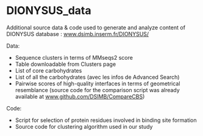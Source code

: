 # DIONYSUS_data

Additional source data & code used to generate and analyze content of DIONYSUS database : www.dsimb.inserm.fr/DIONYSUS/

Data:
* Sequence clusters in terms of MMseqs2 score
* Table downloadable from Clusters page
* List of core carbohydrates 
* List of all the carbohydrates (avec les infos de Advanced Search)
* Pairwise scores of high-quality interfaces in terms of geometrical resemblance (source code for the comparison script was already available at www.github.com/DSIMB/CompareCBS)

Code:
* Script for selection of protein residues involved in binding site formation
* Source code for clustering algorithm used in our study
